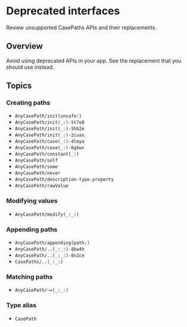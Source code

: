 # Deprecated interfaces

Review unsupported CasePaths APIs and their replacements.

## Overview

Avoid using deprecated APIs in your app. See the replacement that you should use instead.

## Topics

### Creating paths

- ``AnyCasePath/init(unsafe:)``
- ``AnyCasePath/init(_:)-5t7e8``
- ``AnyCasePath/init(_:)-5hb2e``
- ``AnyCasePath/init(_:)-2cuas``
- ``AnyCasePath/case(_:)-4lmya``
- ``AnyCasePath/case(_:)-6gkwv``
- ``AnyCasePath/constant(_:)``
- ``AnyCasePath/self``
- ``AnyCasePath/some``
- ``AnyCasePath/never``
- ``AnyCasePath/description-type.property``
- ``AnyCasePath/rawValue``

### Modifying values

- ``AnyCasePath/modify(_:_:)``

### Appending paths

- ``AnyCasePath/appending(path:)``
- ``AnyCasePath/..(_:_:)-8bw4h``
- ``AnyCasePath/..(_:_:)-8n2ce``
- ``CasePaths/..(_:_:)``

### Matching paths

- ``AnyCasePath/~=(_:_:)``

### Type alias

- ``CasePath``

